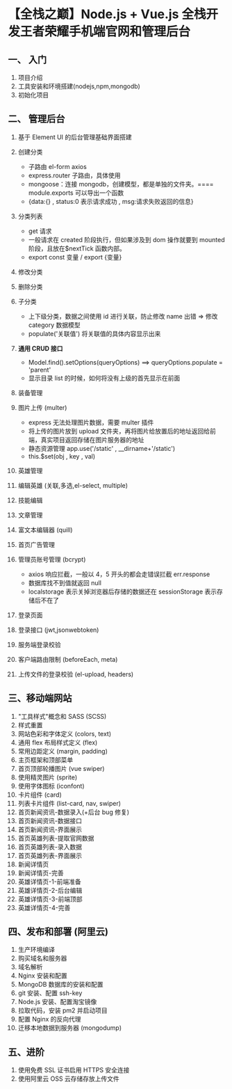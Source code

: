 # 【全栈之巅】Node.js + Vue.js 全栈开发王者荣耀手机端官网和管理后台

## 一、 入门

1. 项目介绍
1. 工具安装和环境搭建(nodejs,npm,mongodb)
1. 初始化项目

## 二、 管理后台

1. 基于 Element UI 的后台管理基础界面搭建

1. 创建分类
   - 子路由 el-form axios
   - express.router 子路由，具体使用
   - mongoose：连接 mongodb，创建模型，都是单独的文件夹。==== module.exports 可以导出一个函数
   - {data:{} , status:0 表示请求成功 , msg:请求失败返回的信息}
1. 分类列表
   - get 请求
   - 一般请求在 created 阶段执行，但如果涉及到 dom 操作就要到 mounted 阶段，且放在\$nextTick 函数内部。
   - export const 变量 / export {变量}
1. 修改分类
1. 删除分类
1. 子分类

   - 上下级分类，数据之间使用 id 进行关联，防止修改 name 出错 => 修改 category 数据模型
   - populate('关联值') 将关联值的具体内容显示出来

1. **通用 CRUD 接口**

   - Model.find().setOptions(queryOptions) ==> queryOptions.populate = 'parent'
   - 显示目录 list 的时候，如何将没有上级的首先显示在前面

1. 装备管理
1. 图片上传 (multer)

   - express 无法处理图片数据，需要 multer 插件
   - 将上传的图片放到 upload 文件夹，再将图片给放置后的地址返回给前端，真实项目返回存储在图片服务器的地址
   - 静态资源管理 app.use('/static' , \_\_dirname+'/static')
   - this.\$set(obj , key , val)

1. 英雄管理
1. 编辑英雄 (关联,多选,el-select, multiple)
1. 技能编辑

1. 文章管理
1. 富文本编辑器 (quill)

1. 首页广告管理

1. 管理员账号管理 (bcrypt)
   - axios 响应拦截，一般以 4，5 开头的都会走错误拦截 err.response
   - 数据库找不到值就返回 null
   - localstorage 表示关掉浏览器后存储的数据还在 sessionStorage 表示存储后不在了
1. 登录页面
1. 登录接口 (jwt,jsonwebtoken)
1. 服务端登录校验
1. 客户端路由限制 (beforeEach, meta)
1. 上传文件的登录校验 (el-upload, headers)

## 三、移动端网站

1. "工具样式"概念和 SASS (SCSS)
1. 样式重置
1. 网站色彩和字体定义 (colors, text)
1. 通用 flex 布局样式定义 (flex)
1. 常用边距定义 (margin, padding)
1. 主页框架和顶部菜单
1. 首页顶部轮播图片 (vue swiper)
1. 使用精灵图片 (sprite)
1. 使用字体图标 (iconfont)
1. 卡片组件 (card)
1. 列表卡片组件 (list-card, nav, swiper)
1. 首页新闻资讯-数据录入(+后台 bug 修复)
1. 首页新闻资讯-数据接口
1. 首页新闻资讯-界面展示
1. 首页英雄列表-提取官网数据
1. 首页英雄列表-录入数据
1. 首页英雄列表-界面展示
1. 新闻详情页
1. 新闻详情页-完善
1. 英雄详情页-1-前端准备
1. 英雄详情页-2-后台编辑
1. 英雄详情页-3-前端顶部
1. 英雄详情页-4-完善

## 四、发布和部署 (阿里云)

1. 生产环境编译
1. 购买域名和服务器
1. 域名解析
1. Nginx 安装和配置
1. MongoDB 数据库的安装和配置
1. git 安装、配置 ssh-key
1. Node.js 安装、配置淘宝镜像
1. 拉取代码，安装 pm2 并启动项目
1. 配置 Nginx 的反向代理
1. 迁移本地数据到服务器 (mongodump)

## 五、进阶

1. 使用免费 SSL 证书启用 HTTPS 安全连接
1. 使用阿里云 OSS 云存储存放上传文件
